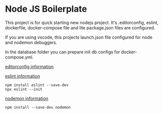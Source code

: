 
# Node JS Boilerplate

This project is for quick starting new nodejs project.
It's .editorconfig, eslint, dockerfile, docker-compose file and lite package.json files are configured.

If you are using vscode, this projects launch.json file configured for node and nodemon debuggers.

In the database folder you can prepare init db configs for docker-compose.yml.

[editorconfig information](https://editorconfig.org/)

[eslint information](https://eslint.org/docs/user-guide/getting-started)
```
npm install eslint --save-dev
npx eslint --init
```

[nodemon information](https://nodemon.io/)
```
npm install --save-dev nodemon
```